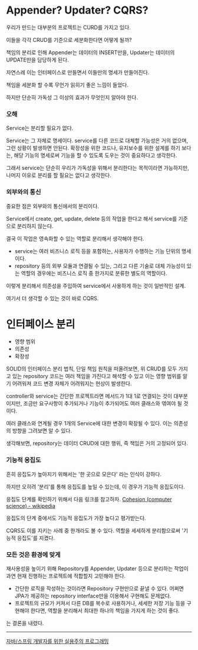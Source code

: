 # Appender? Updater? CQRS?

우리가 만드는 대부분의 프로젝트는 CURD를 가지고 있다. 

이들을 각각 CRUD를 기준으로 세분화한다면 어떻게 될까?

책임의 분리로 인해 Appender는 데이터의 INSERT만을, Updater는 데이터의 UPDATE만을 담당하게 된다.

자연스레 이는 인터페이스로 만들면서 이들만의 명세가 만들어진다.

책임을 세분화 할 수록 무언가 읽히기 좋은 느낌이 들었다.

하지만 단순히 가독성 그 이상의 효과가 무엇인지 알아야 한다.

### 오해

Service는 분리할 필요가 없다. 

Service는 그 자체로 명세이다. service를 다른 코드로 대체할 가능성은 거의 없으며, 그런 상황이 발생하면 안된다. 확장성을 위한 코드나, 유지보수를 위한 설계를 하기 보다는, 해당 기능의 명세로써 기능을 할 수 있도록 도우는 것이 중요하다고 생각한다.

그래서 service는 단순히 우리가 가독성을 위해서 분리한다는 목적이라면 가능하지만, 나머지 이유로 분리를 할 필요는 없다고 생각한다.

### 외부와의 통신

중요한 점은 외부와의 통신에서의 분리이다.

Service에서 create, get, update, delete 등의 작업을 한다고 해서 service를 기준으로 분리하지 않는다.

결국 이 작업은 영속화할 수 있는 역할로 분리해서 생각해야 한다.

- service는 여러 비즈니스 로직 등을 포함하는, 사용자가 수행하는 기능 단위의 명세이다.
- repository 등의 외부 모듈과 연결될 수 있는, 그리고 다른 기술로 대체 가능성이 있는 역할의 경우에는 비즈니스 로직 중 한가지로 분류한 별도의 역할이다.

이렇게 분리해서 의존성을 주입하여 service에서 사용하게 하는 것이 일반적인 설계.

여기서 더 생각할 수 있는 것이 바로 CQRS.

# 인터페이스 분리

- 영향 범위
- 의존성
- 확장성

SOLID의 인터페이스 분리 법칙, 단일 책임 원칙을 떠올려보면, 위 CRUD를 모두 가지고 있는 repository 코드는 여러 책임을 가진다고 해석할 수 있고 
이는 영향 범위를 알기 어려워져 코드 변경 자체가 어려워지는 현상이 발생한다.

controller와 service는 간단한 프로젝트라면 메서드가 1대 1로 연결되는 것이 대부분이지만, 조금만 요구사항이 추가되거나 기능이 추가되어도 여러 클래스와 엮여야 될 것이다.

여러 클래스와 연계될 경우 1개의 Service에 대한 변경이 확장될 수 있다. 이는 의존성의 방향을 그려보면 알 수 있다.

생각해보면, repository는 데이터 CRUD에 대한 행위, 즉 책임은 거의 고정되어 있다. 

### 기능적 응집도

흔히 응집도가 높아지기 위해서는 '한 곳으로 모은다' 라는 인식이 강하다.

하지만 오히려 '분리'를 통해 응집도를 높일 수 있는데, 이 경우가 기능적 응집도이다.

응집도 단계를 확인하기 위해서 다음 링크를 참고하자.
[Cohesion (computer science) - wikipedia](https://en.wikipedia.org/wiki/Cohesion_(computer_science))

응집도의 단계 중에서도 기능적 응집도가 가장 높다고 평가받는다.

CQRS도 이를 지키는 사례 중 한개라도 볼 수 있다. 역할을 세세하게 분리함으로써 '기능적 응집도'를 지켰다.

### 모든 것은 환경에 맞게

재사용성을 높이기 위해 Repository를 Appender, Updater 등으로 분리하는 작업이 과연 현재 진행하는 프로젝트에 적합할지 고민해야 한다.

- 간단한 로직을 작성하는 것이라면 Repository 구현만으로 끝낼 수 있다. 어쩌면 JPA가 제공하는 repository interface만을 이용해서 구현해도 문제없다.
- 프로젝트의 규모가 커져서 다른 DB를 복수로 사용하거나, 세세한 저장 기능 등을 구현해야 한다면, 역할을 분리해서 최대한 하나의 책임을 가지게 하는 것이 좋다.

는 결론을 내렸다. 

---

[자바/스프링 개발자를 위한 실용주의 프로그래밍](https://product.kyobobook.co.kr/detail/S000213447953)
